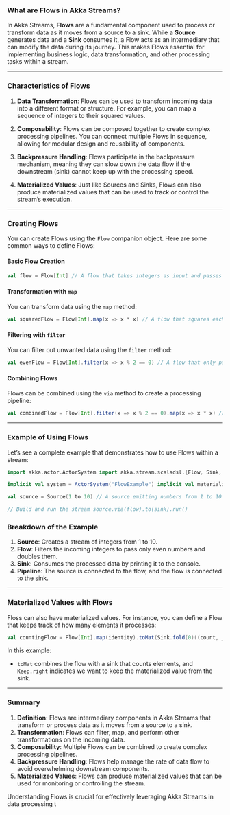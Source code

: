 ### What are Flows in Akka Streams?

In Akka Streams, **Flows** are a fundamental component used to process or transform data as it moves from a source to a sink. While a **Source** generates data and a **Sink** consumes it, a Flow acts as an intermediary that can modify the data during its journey. This makes Flows essential for implementing business logic, data transformation, and other processing tasks within a stream.

---

### Characteristics of Flows

1. **Data Transformation**: Flows can be used to transform incoming data into a different format or structure. For example, you can map a sequence of integers to their squared values.

2. **Composability**: Flows can be composed together to create complex processing pipelines. You can connect multiple Flows in sequence, allowing for modular design and reusability of components.

3. **Backpressure Handling**: Flows participate in the backpressure mechanism, meaning they can slow down the data flow if the downstream (sink) cannot keep up with the processing speed.

4. **Materialized Values**: Just like Sources and Sinks, Flows can also produce materialized values that can be used to track or control the stream’s execution.

---

### Creating Flows

You can create Flows using the `Flow` companion object. Here are some common ways to define Flows:

#### Basic Flow Creation
```scala
val flow = Flow[Int] // A flow that takes integers as input and passes them unchanged
```

#### Transformation with `map`

You can transform data using the `map` method:
```scala
val squaredFlow = Flow[Int].map(x => x * x) // A flow that squares each integer

```

#### Filtering with `filter`

You can filter out unwanted data using the `filter` method:
```scala
val evenFlow = Flow[Int].filter(x => x % 2 == 0) // A flow that only passes even integers
```

#### Combining Flows

Flows can be combined using the `via` method to create a processing pipeline:
```scala
val combinedFlow = Flow[Int].filter(x => x % 2 == 0).map(x => x * x) // Filters even numbers and squares them

```

---

### Example of Using Flows

Let’s see a complete example that demonstrates how to use Flows within a stream:
```scala
import akka.actor.ActorSystem import akka.stream.scaladsl.{Flow, Sink, Source} import akka.stream.ActorMaterializer

implicit val system = ActorSystem("FlowExample") implicit val materializer = ActorMaterializer()

val source = Source(1 to 10) // A source emitting numbers from 1 to 10 val flow = Flow[Int].filter(_ % 2 == 0).map(_ * 2) // Filter even numbers and double them val sink = Sink.foreach(println) // Sink that prints each number

// Build and run the stream source.via(flow).to(sink).run()

```

### Breakdown of the Example

1. **Source**: Creates a stream of integers from 1 to 10.
2. **Flow**: Filters the incoming integers to pass only even numbers and doubles them.
3. **Sink**: Consumes the processed data by printing it to the console.
4. **Pipeline**: The source is connected to the flow, and the flow is connected to the sink.

---

### Materialized Values with Flows

Floss can also have materialized values. For instance, you can define a Flow that keeps track of how many elements it processes:
```scala
val countingFlow = Flow[Int].map(identity).toMat(Sink.fold(0)((count, _) => count + 1))(Keep.right) // This flow counts the number of integers processed.

```

In this example:
- `toMat` combines the flow with a sink that counts elements, and `Keep.right` indicates we want to keep the materialized value from the sink.

---

### Summary

1. **Definition**: Flows are intermediary components in Akka Streams that transform or process data as it moves from a source to a sink.
2. **Transformation**: Flows can filter, map, and perform other transformations on the incoming data.
3. **Composability**: Multiple Flows can be combined to create complex processing pipelines.
4. **Backpressure Handling**: Flows help manage the rate of data flow to avoid overwhelming downstream components.
5. **Materialized Values**: Flows can produce materialized values that can be used for monitoring or controlling the stream.

Understanding Flows is crucial for effectively leveraging Akka Streams in data processing t
